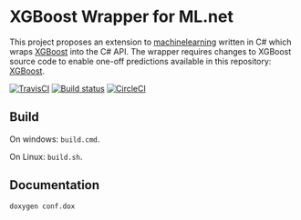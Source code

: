 # XGBoost Wrapper for ML.net

This project proposes an extension to
[machinelearning](https://github.com/dotnet/machinelearning)
written in C# which wraps [XGBoost](https://github.com/dmlc/xgboost) 
into the C# API. The wrapper requires changes to XGBoost source code
to enable one-off predictions available in this repository:
[XGBoost](https://github.com/xadupre/xgboost).

[![TravisCI](https://travis-ci.org/xadupre/machinelearning_xgboost.svg?branch=master)](https://travis-ci.org/xadupre/machinelearning_xgboost)
[![Build status](https://ci.appveyor.com/api/projects/status/cb0xos4p3xe1bqmg?svg=true)](https://ci.appveyor.com/project/xadupre/machinelearning_xgboost)
[![CircleCI](https://circleci.com/gh/xadupre/machinelearning_xgboost.svg?style=svg)](https://circleci.com/gh/xadupre/machinelearning_xgboost)

## Build

On windows: ``build.cmd``.

On Linux: ``build.sh``.

## Documentation

``doxygen conf.dox``
